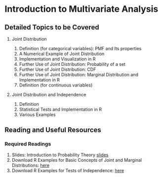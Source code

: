 # Introduction to Multivariate Analysis

## Detailed Topics to be Covered

1. Joint Distribution

    1. Definition (for categorical variables): PMF and Its properties
    2. A Numerical Example of Joint Distribution
    3. Implementation and Visualization in R
    4. Further Use of Joint Distribution: Probability of a set
    5. Further Use of Joint Distribution: CDF
    6. Further Use of Joint Distribution: Marginal Distribution and Implementation in R
    7. Definition (for continuous variables)
    
2. Joint Distribution and Independence

    1. Definition
    2. Statistical Tests and Implementation in R
    3. Various Examples
    
    
## Reading and Useful Resources

### Required Readings

1. Slides:  Introduction to Probability Theory [slides](../lecture/mv01_joint_dist.pdf)
2. Download R Examples for Basic Concepts of Joint and Marginal Distributions: [here](../lecture/example/mv01_joint_dist_example01.R)
2. Download R Examples for Tests of Independence: [here](../lecture/example/mv01_joint_dist_example02.R)
    